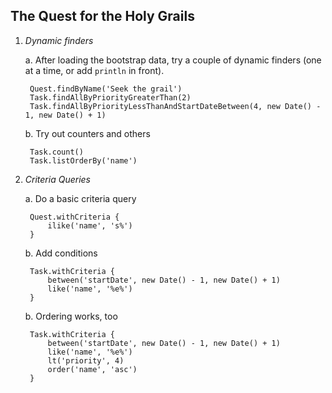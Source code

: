 The Quest for the Holy Grails
-----------------------------

1. *Dynamic finders*

    a. After loading the bootstrap data, try a couple of dynamic finders (one at a time, or add `println` in front).
    
        Quest.findByName('Seek the grail')
        Task.findAllByPriorityGreaterThan(2)
        Task.findAllByPriorityLessThanAndStartDateBetween(4, new Date() - 1, new Date() + 1)
        
    b. Try out counters and others
    
        Task.count()
        Task.listOrderBy('name')
        
2. *Criteria Queries*

    a. Do a basic criteria query
    
        Quest.withCriteria {
            ilike('name', 's%')
        }
    
    b. Add conditions
    
        Task.withCriteria {
            between('startDate', new Date() - 1, new Date() + 1)
            like('name', '%e%')
        }
        
    b. Ordering works, too
    
        Task.withCriteria {
            between('startDate', new Date() - 1, new Date() + 1)
            like('name', '%e%')
            lt('priority', 4)
            order('name', 'asc')
        }
        